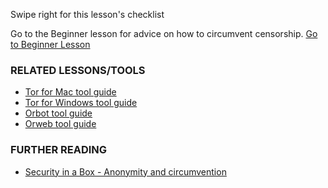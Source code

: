 [Title]: # (Et maintenant ?)
[Order]: # (3)

Swipe right for this lesson's checklist

Go to the Beginner lesson for advice on how to circumvent censorship.
[Go to Beginner Lesson](umbrella://lesson/the-internet/0)

### RELATED LESSONS/TOOLS

*   [Tor for Mac tool guide](umbrella://lesson/tor-for-mac-os-x)
*   [Tor for Windows tool guide](umbrella://lesson/tor-for-windows)
*   [Orbot tool guide](umbrella://lesson/orbot-&-orweb)
*   [Orweb tool guide](umbrella://lesson/orbot-&-orweb)

### FURTHER READING

*   [Security in a Box - Anonymity and circumvention](https://securityinabox.org/en/guide/anonymity-and-circumvention)